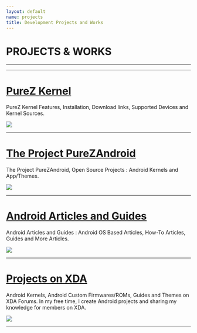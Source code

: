 ```yaml
---
layout: default
name: projects
title: Development Projects and Works
---
```


# PROJECTS & WORKS

----
----

# [PureZ Kernel](project/purez-kernel.md)
PureZ Kernel Features, Installation, Download links, Supported Devices and Kernel Sources.

<img src="https://s20.postimg.cc/vpbav0vq5/Pure_Z-_Logo.png" />

----

# [The Project PureZAndroid](project/purezandroid.md)
The Project PureZAndroid, Open Source Projects : Android Kernels and App/Themes.

<img src="https://s20.postimg.cc/vpbav0vq5/Pure_Z-_Logo.png" />

----

# [Android Articles and Guides](project/android-articles.md)
Android Articles and Guides : Android OS Based Articles, How-To Articles, Guides and More Articles.

<img src="https://s20.postimg.cc/9xg18kirx/android-logo.jpg" />

----

# [Projects on XDA](project/xda-threads-collection.md)
Android Kernels, Android Custom Firmwares/ROMs, Guides and Themes on XDA Forums. In my free time, I create Android projects and sharing my knowledge for members on XDA.

<img src="https://s20.postimg.cc/4qq51vcl9/xda-developers.png" />

----
